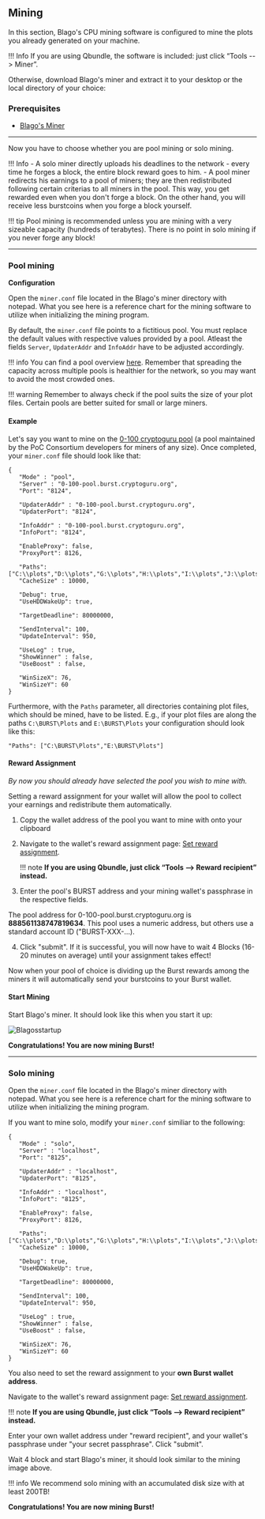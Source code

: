 ## Mining

In this section, Blago's CPU mining software is configured to mine the plots you already generated on your machine.

!!! Info
    If you are using Qbundle, the software is included: just click “Tools --> Miner”.

Otherwise, download Blago's miner and extract it to your desktop or the local directory of your choice:

### Prerequisites

* [Blago's Miner](https://github.com/Blagodarenko/miner-burst/releases)

---

Now you have to choose whether you are pool mining or solo mining.

!!! Info
    - A solo miner directly uploads his deadlines to the network - every time he forges a block, the entire block reward goes to him.
    - A pool miner redirects his earnings to a pool of miners; they are then redistributed following certain criterias to all miners in the pool. This way, you get rewarded even when you don't forge a block. On the other hand, you will receive less burstcoins when you forge a block yourself.

!!! tip
    Pool mining is recommended unless you are mining with a very sizeable capacity (hundreds of terabytes). There is no point in solo mining if you never forge any block!

---

### Pool mining

**Configuration**

Open the `miner.conf` file located in the Blago's miner directory with notepad. What you see here is a reference chart for the mining software to utilize when initializing the mining program.

By default, the `miner.conf` file points to a fictitious pool. You must replace the default values with respective values provided by a pool. Atleast the fields `Server`, `UpdaterAddr` and `InfoAddr` have to be adjusted accordingly.

!!! info
    You can find a pool overview [here](http://burstcoin.cc/pool). Remember that spreading the capacity across multiple pools is healthier for the network, so you may want to avoid the most crowded ones.

!!! warning
    Remember to always check if the pool suits the size of your plot files. Certain pools are better suited for small or large miners.

#### Example

Let's say you want to mine on the [0-100 cryptoguru pool](https://0-100-pool.burst.cryptoguru.org/) (a pool maintained by the PoC Consortium developers for miners of any size). Once completed, your `miner.conf` file should look like that:

```
{
   "Mode" : "pool",
   "Server" : "0-100-pool.burst.cryptoguru.org",
   "Port": "8124",

   "UpdaterAddr" : "0-100-pool.burst.cryptoguru.org",
   "UpdaterPort": "8124",

   "InfoAddr" : "0-100-pool.burst.cryptoguru.org",
   "InfoPort": "8124",

   "EnableProxy": false,
   "ProxyPort": 8126,

   "Paths":["C:\\plots","D:\\plots","G:\\plots","H:\\plots","I:\\plots","J:\\plots","K:\\plots","L:\\plots","N:\\plots","P:\\plots","R:\\plots","S:\\plots","T:\\plots","U:\\plots"],
   "CacheSize" : 10000,

   "Debug": true,
   "UseHDDWakeUp": true,

   "TargetDeadline": 80000000,

   "SendInterval": 100,
   "UpdateInterval": 950,

   "UseLog" : true,
   "ShowWinner" : false,
   "UseBoost" : false,

   "WinSizeX": 76,
   "WinSizeY": 60
}                        
```

Furthermore, with the `Paths` parameter, all directories containing plot files, which should be mined, have to be listed. E.g., if your plot files are along the paths `C:\BURST\Plots` and `E:\BURST\Plots` your configuration should look like this:

```
"Paths": ["C:\BURST\Plots","E:\BURST\Plots"]
```

#### Reward Assignment

*By now you should already have selected the pool you wish to mine with.*

Setting a reward assignment for your wallet will allow the pool to collect your earnings and redistribute them automatically.

1. Copy the wallet address of the pool you want to mine with onto your clipboard
2. Navigate to the wallet's reward assignment page: [Set reward assignment](http://127.0.0.1:8125/rewardassignment.html).

    !!! note
        **If you are using Qbundle, just click “Tools --> Reward recipient” instead.**

3. Enter the pool's BURST address and your mining wallet's passphrase in the respective fields.

The pool address for 0-100-pool.burst.cryptoguru.org is **888561138747819634**. This pool uses a numeric address, but others use a standard account ID ("BURST-XXX-...).

4. Click "submit". If it is successful, you will now have to wait 4 Blocks (16-20 minutes on average) until your assignment takes effect!

Now when your pool of choice is dividing up the Burst rewards among the miners it will automatically send your burstcoins to your Burst wallet.

#### Start Mining

Start Blago's miner. It should look like this when you start it up:

![Blagosstartup](https://steemitimages.com/0x0/https://steemitimages.com/DQmdk7Gf5dQ4yvXmy75Ah3uidjo8CYw8QsHbLot2KKobAmG/blagosstartup.png)

**Congratulations! You are now mining Burst!**

---

### Solo mining

Open the `miner.conf` file located in the Blago's miner directory with notepad. What you see here is a reference chart for the mining software to utilize when initializing the mining program.

If you want to mine solo, modify your `miner.conf` similiar to the following:

```
{
   "Mode" : "solo",
   "Server" : "localhost",
   "Port": "8125",

   "UpdaterAddr" : "localhost",
   "UpdaterPort": "8125",

   "InfoAddr" : "localhost",
   "InfoPort": "8125",

   "EnableProxy": false,
   "ProxyPort": 8126,

   "Paths":["C:\\plots","D:\\plots","G:\\plots","H:\\plots","I:\\plots","J:\\plots","K:\\plots","L:\\plots","N:\\plots","P:\\plots","R:\\plots","S:\\plots","T:\\plots","U:\\plots"],
   "CacheSize" : 10000,

   "Debug": true,
   "UseHDDWakeUp": true,

   "TargetDeadline": 80000000,

   "SendInterval": 100,
   "UpdateInterval": 950,

   "UseLog" : true,
   "ShowWinner" : false,
   "UseBoost" : false,

   "WinSizeX": 76,
   "WinSizeY": 60
}                        
```

You also need to set the reward assignment to your **own Burst wallet address**.

Navigate to the wallet's reward assignment page: [Set reward assignment](http://127.0.0.1:8125/rewardassignment.html).

!!! note
    **If you are using Qbundle, just click “Tools --> Reward recipient” instead.**

Enter your own wallet address under "reward recipient", and your wallet's passphrase under "your secret passphrase". Click "submit".

Wait 4 block and start Blago's miner, it should look similar to the mining image above.

!!! info
    We recommend solo mining with an accumulated disk size with at least 200TB!

**Congratulations! You are now mining Burst!**
